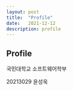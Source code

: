 ```yaml
---
layout: post
title:  "Profile"
date:   2021-12-12
description: profile
---
```


## Profile 

<p>국민대학교 소프트웨어학부</p> 
<p>20213029 윤성욱</p>




